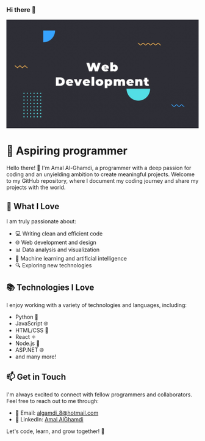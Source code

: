 ### Hi there 👋

<div align="center">
  <img src="web.jpg" alt="Passionate Programmer"/>
</div>
 
# 🚀 Aspiring programmer

Hello there! 👋 I'm Amal Al-Ghamdi, a programmer with a deep passion for coding and an unyielding ambition to create meaningful projects. Welcome to my GitHub repository, where I document my coding journey and share my projects with the world.

## 🌟 What I Love

I am truly passionate about:

- 💻 Writing clean and efficient code
- 🌐 Web development and design
- 📊 Data analysis and visualization
- 🤖 Machine learning and artificial intelligence
- 🔍 Exploring new technologies


## 📚 Technologies I Love

I enjoy working with a variety of technologies and languages, including:

- Python 🐍
- JavaScript 🌐
- HTML/CSS 🎨
- React ⚛️
- Node.js 🚀
- ASP.NET 🌐
- and many more!

## 📫 Get in Touch

I'm always excited to connect with fellow programmers and collaborators. Feel free to reach out to me through:

- 📧 Email: [algamdi_8@hotmail.com](mailto:algamdi_8@hotmail.com)
- 💼 LinkedIn: [Amal AlGhamdi](https://linkedin.com/in/amal-al-ghamdi)

Let's code, learn, and grow together! 🌱

</div>

